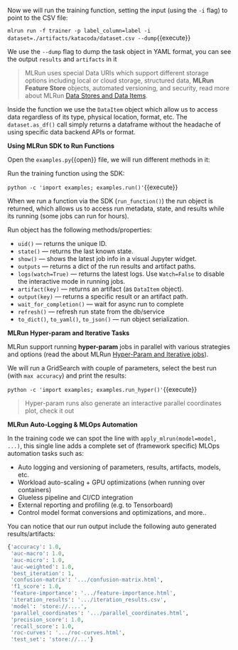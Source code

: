 Now we will run the training function, setting the input (using the `-i` flag) to point to the CSV file:

`mlrun run -f trainer -p label_column=label -i dataset=./artifacts/katacoda/dataset.csv --dump`{{execute}}

We use the `--dump` flag to dump the task object in YAML format, you can see the output `results` and `artifacts` in it

> MLRun uses special Data URIs which support different storage options including local or cloud storage, structured data, 
> **MLRun Feature Store** objects, automated versioning, and security, read more about MLRun [Data Stores and Data Items](https://docs.mlrun.org/en/latest/store/datastore.html). 

Inside the function we use the `DataItem` object which allow us to access data regardless of its type, 
physical location, format, etc. The `dataset.as_df()` call simply returns a dataframe without the headache of using 
specific data backend APIs or format.

**Using MLRun SDK to Run Functions**

Open the `examples.py`{{open}} file, we will run different methods in it:

Run the training function using the SDK:

`python -c 'import examples; examples.run()'`{{execute}}

When we run a function via the SDK (`run_function()`) the run object is returned, which allows us to access 
run metadata, state, and results while its running (some jobs can run for hours). 

Run object has the following methods/properties:
- `uid()` &mdash; returns the unique ID.
- `state()` &mdash; returns the last known state.
- `show()` &mdash; shows the latest job info in a visual Jupyter widget.
- `outputs` &mdash; returns a dict of the run results and artifact paths.
- `logs(watch=True)` &mdash; returns the latest logs.
    Use `Watch=False` to disable the interactive mode in running jobs.
- `artifact(key)` &mdash; returns an artifact (as `DataItem` object).
- `output(key)` &mdash; returns a specific result or an artifact path.
- `wait_for_completion()` &mdash; wait for async run to complete
- `refresh()` &mdash; refresh run state from the db/service
- `to_dict()`, `to_yaml()`, `to_json()` &mdash; run object serialization.

**MLRun Hyper-param and Iterative Tasks**

MLRun support running **hyper-param** jobs in parallel with various strategies and options (read the about MLRun
[Hyper-Param and Iterative jobs](https://docs.mlrun.org/en/latest/hyper-params.html)).
 
We will run a GridSearch with couple of parameters, select the best run (with `max accuracy`) and print the results:

`python -c 'import examples; examples.run_hyper()'`{{execute}}

> Hyper-param runs also generate an interactive parallel coordinates plot, check it out 

**MLRun Auto-Logging & MLOps Automation**

In the training code we can spot the line with `apply_mlrun(model=model, ...)`, this single line adds a complete set 
of (framework specific) MLOps automation tasks such as:
* Auto logging and versioning of parameters, results, artifacts, models, etc.
* Workload auto-scaling + GPU optimizations (when running over containers)
* Glueless pipeline and CI/CD integration
* External reporting and profiling (e.g. to Tensorboard)
* Control model format conversions and optimizations, and more..

You can notice that our run output include the following auto generated results/artifacts:

```python
{'accuracy': 1.0,
 'auc-macro': 1.0,
 'auc-micro': 1.0,
 'auc-weighted': 1.0,
 'best_iteration': 1,
 'confusion-matrix': '.../confusion-matrix.html',
 'f1_score': 1.0,
 'feature-importance': '.../feature-importance.html',
 'iteration_results': '.../iteration_results.csv',
 'model': 'store://....',
 'parallel_coordinates': '.../parallel_coordinates.html',
 'precision_score': 1.0,
 'recall_score': 1.0,
 'roc-curves': '.../roc-curves.html',
 'test_set': 'store://...'}
```
